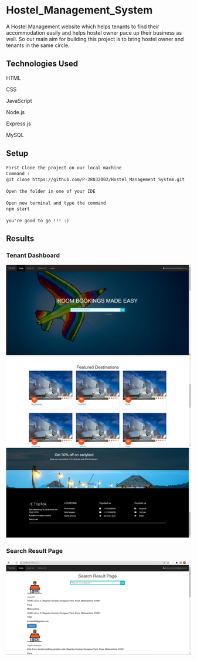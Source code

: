 # Hostel_Management_System
A Hostel Management website which helps tenants to find their accommodation easily and helps hostel owner pace up their business as well. So our main aim for building this project is to bring hostel owner and tenants in the same circle.

## Technologies Used
HTML

CSS

JavaScript

Node.js

Express.js

MySQL

## Setup
```
First Clone the project on our local machine 
Command :
git clone https://github.com/P-28032002/Hostel_Management_System.git

Open the folder in one of your IDE

Open new terminal and type the command 
npm start

you're good to go !!! :)
```
## Results
### Tenant Dashboard

<img src="/Results/Tenant_Dashboard_1.jpg">

<img src="/Results/Tenant_Dashboard_2.jpg">

<img src="/Results/Tenant_Dashboard_3.jpg">

### Search Result Page

<img src="/Results/Search_Result_Page.jpg">
